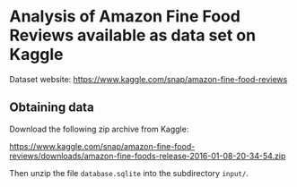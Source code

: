 # Analysis of Amazon Fine Food Reviews available as data set on Kaggle

Dataset website: https://www.kaggle.com/snap/amazon-fine-food-reviews

## Obtaining data

Download the following zip archive from Kaggle:

https://www.kaggle.com/snap/amazon-fine-food-reviews/downloads/amazon-fine-foods-release-2016-01-08-20-34-54.zip

Then unzip the file `database.sqlite` into the subdirectory `input/`.
